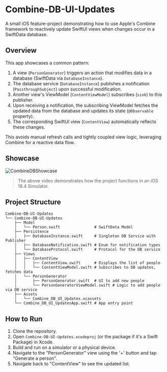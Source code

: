 
# Combine-DB-UI-Updates

A small iOS feature-project demonstrating how to use Apple's Combine framework to reactively update SwiftUI views when changes occur in a SwiftData database.

## Overview

This app showcases a common pattern:

1.  A view (`PersonGenerator`) triggers an action that modifies data in a database (SwiftData via `DatabaseInstance`).
2.  The database service (`DatabaseInstance`) publishes a notification (`PassthroughSubject`) upon successful modification.
3.  Another view's ViewModel (`ContentViewModel`) subscribes (`sink`) to this publisher.
4.  Upon receiving a notification, the subscribing ViewModel fetches the updated data from the database and updates its state (`@Observable` property).
5.  The corresponding SwiftUI view (`ContentView`) automatically reflects these changes.

This avoids manual refresh calls and tightly coupled view logic, leveraging Combine for a reactive data flow.

## Showcase

![CombineDBShowcase](https://github.com/user-attachments/assets/cbff0c87-28ca-4745-9c4a-9bd81f085385)

> The above video demonstrates how the project functions in an iOS 18.4
> Simulator.

## Project Structure

```
Combine-DB-UI-Updates
└── Combine-DB-UI-Updates
    ├── Model
    │   └── Person.swift               # SwiftData Model
    ├── Persistence
    │   ├── DatabaseInstance.swift     # Singleton DB Service with Publisher
    │   ├── DatabaseNotification.swift # Enum for notification types
    │   └── DatabaseProtocol.swift     # Protocol for the DB service
    ├── Views
    │   ├── ContentView
    │   │   ├── ContentView.swift      # Displays the list of people
    │   │   └── ContentViewModel.swift # Subscribes to DB updates, fetches data
    │   └── PersonGenerator
    │       ├── PersonGenerator.swift  # UI to add new people
    │       └── PersonGeneratorViewModel.swift # Logic to add people via DB service
    ├── Assets
    │   └── Combine_DB_UI_Updates.xcassets
    └── Combine_DB_UI_UpdatesApp.swift # App entry point
```


## How to Run

1.  Clone the repository.
2.  Open `Combine-DB-UI-Updates.xcodeproj` (or the package if it's a Swift Package) in Xcode.
3.  Build and run on a simulator or a physical device.
4.  Navigate to the "PersonGenerator" view using the '+' button and tap "Generate a person".
5.  Navigate back to "ContentView" to see the updated list.

